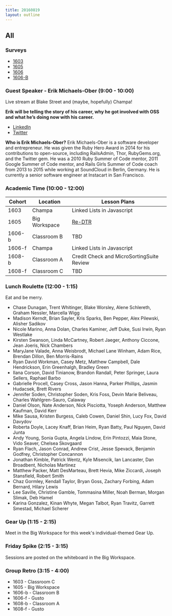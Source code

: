 ```yaml
---
title: 20160819
layout: outline
---
```


## All

### Surveys

* [1603](https://goo.gl/forms/EUCb5KLugovjz3Xd2)
* [1605](https://docs.google.com/forms/d/e/1FAIpQLScyquOiQL-PUZMIG-umCRxfj6Lf8ZCcMHAt2cHBrNMAB9mz6w/viewform)
* [1606]()
* [1606-B](https://goo.gl/forms/w7nZTrvf25roEPTK2)

### Guest Speaker - Erik Michaels-Ober (9:00 - 10:00)

Live stream at Blake Street and (maybe, hopefully) Champa!

**Erik will be telling the story of his career, why he got involved with OSS and what he’s doing now with his career.**

* [LinkedIn](https://www.linkedin.com/in/sferik)
* [Twitter](https://twitter.com/sferik)

**Who is Erik Michaels-Ober?**
Erik Michaels-Ober is a software developer and entrepreneur. He was given the Ruby Hero Award in 2014 for his contributions to open-source, including RailsAdmin, Thor, RubyGems.org, and the Twitter gem. He was a 2010 Ruby Summer of Code mentor, 2011 Google Summer of Code mentor, and Rails Girls Summer of Code coach from 2013 to 2015 while working at SoundCloud in Berlin, Germany. He is currently a senior software engineer at Instacart in San Francisco.

### Academic Time (10:00 - 12:00)
| Cohort | Location | Lesson Plans |
| ------ | -------- | ------------ |
| 1603   | Champa | Linked Lists in Javascript |
| 1605   | Big Workspace | [Re-DTR](https://github.com/turingschool/lesson_plans/blob/master/ruby_03-professional_rails_applications/the-pivot-week-1-retro.md) |
| 1606-b | Classroom B | TBD |
| 1606-f | Champa | Linked Lists in Javascript |
| 1608-b | Classroom A | Credit Check and MicroSortingSuite Review |
| 1608-f | Classroom C | TBD |

### Lunch Roulette (12:00 - 1:15)

Eat and be merry.

* Chase Dunagan, Trent Whitinger, Blake Worsley, Alene Schlereth, Graham Nessler, Marcella Wigg
* Madison Kerndt, Brian Sayler, Kris Sparks, Ben Pepper, Alex Pilewski, Alisher Sadikov
* Nicole Marino, Anna Dolan, Charles Kaminer, Jeff Duke, Susi Irwin, Ryan Westlake
* Kirsten Swanson, Linda McCartney, Robert Jaeger, Anthony Ciccone, Jean Joeris, Nick Chambers
* MaryJane Valade, Anna Weisbrodt, Michael Lane Winham, Adam Rice, Brendan Dillon, Ben Morris-Rains
* Ryan David Workman, Casey Metz, Matthew Campbell, Dale Hendrickson, Erin Greenhalgh, Bradley Green
* Ilana Corson, David Tinianow, Brandon Randall, Peter Springer, Laura Sellers, Raphael Barbo
* Gabrielle Procell, Casey Cross, Jason Hanna, Parker Phillips, Jasmin Hudacsek, Brett Rivers
* Jennifer Soden, Christopher Soden, Kris Foss, Devin Marie Beliveau, Charles Wahlgren-Sauro, Calaway
* Daniel Olson, Nate Anderson, Nick Pisciotta, Yoseph Anderson, Matthew Kaufman, David Kerr
* Mike Sausa, Kristen Burgess, Caleb Cowen, Daniel Shin, Lucy Fox, David Davydov
* Roberta Doyle, Lacey Knaff, Brian Heim, Ryan Batty, Paul Nguyen, David Junta
* Andy Young, Sonia Gupta, Angela Lindow, Erin Pintozzi, Maia Stone, Vido Seaver, Chelsea Skovgaard
* Ryan Flach, Jason Conrad, Andrew Crist, Jesse Spevack, Benjamin Godfrey, Christopher Concannon
* Jonathan Kimble, Patrick Wentz, Kyle Misencik, Ian Lancaster, Dan Broadbent, Nicholas Martinez
* Matthew Packer, Matt DesMarteau, Brett Hevia, Mike Ziccardi, Joseph Stansfield, Robert Smith
* Chaz Gormley, Kendall Taylor, Bryan Goss, Zachary Forbing, Adam Bernard, Hilary Lewis
* Lee Saville, Christine Gamble, Tommasina Miller, Noah Berman, Morgan Slimak, Deb Hamel
* Karina Gonzalez, Kinan Whyte, Megan Talbot, Ryan Travitz, Garrett Smestad, Michael Scherer

### Gear Up (1:15 - 2:15)
Meet in the Big Workspace for this week's individual-themed Gear Up.

### Friday Spike (2:15 - 3:15)
Sessions are posted on the whiteboard in the Big Workspace.

### Group Retro (3:15 - 4:00)
* 1603 - Classroom C
* 1605 - Big Workspace
* 1606-b - Classroom B
* 1606-f - Gusto
* 1608-b - Classroom A
* 1608-f - Gusto
